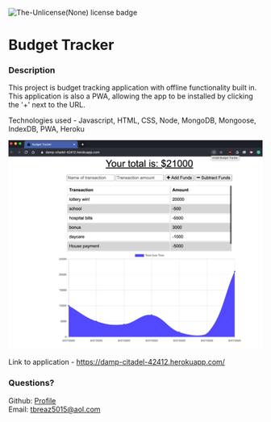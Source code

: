 ![The-Unlicense(None) license badge](https://img.shields.io/static/v1?label=license&message=The-Unlicense(None)&color=blue)

# Budget Tracker


  ### Description
  This project is budget tracking application with offline functionality built in. This application is also a PWA, allowing the app to be installed by clicking the '+' next to the URL. 

  Technologies used - Javascript, HTML, CSS, Node, MongoDB, Mongoose, IndexDB, PWA, Heroku

![Budget Tracker](https://github.com/tbreazier/budget-tracker/blob/master/public/images/budget-tracker.png)
  
  Link to application - https://damp-citadel-42412.herokuapp.com/

  ### Questions?
  Github: [Profile](https://github.com/tbreazier)  
  Email: tbreaz5015@aol.com
